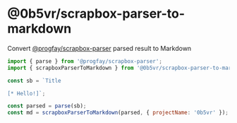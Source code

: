 # @0b5vr/scrapbox-parser-to-markdown

Convert [@progfay/scrapbox-parser](https://github.com/progfay/scrapbox-parser) parsed result to Markdown

```js
import { parse } from '@progfay/scrapbox-parser';
import { scrapboxParserToMarkdown } from '@0b5vr/scrapbox-parser-to-markdown';

const sb = `Title

[* Hello!]`;

const parsed = parse(sb);
const md = scrapboxParserToMarkdown(parsed, { projectName: '0b5vr' });
```
